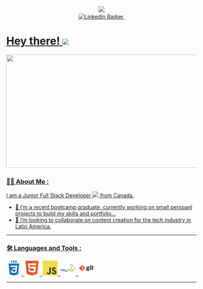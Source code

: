 
<div id="header" align="center">
  <img src="https://media.giphy.com/media/L1R1tvI9svkIWwpVYr/giphy.gif"/>
</div>

<div id="badges" align="center">
  <a href="https://www.linkedin.com/in/monica-rukeba-565369128/">
    <img src="https://img.shields.io/badge/LinkedIn-blue?style=for-the-badge&logo=linkedin&logoColor=white" alt="LinkedIn Badge"/>
    <img src="https://komarev.com/ghpvc/?username=monycode&style=flat-square&color=blue" alt=""/>    
</div>

<h1>
  Hey there!
  <img src="https://media.giphy.com/media/hvRJCLFzcasrR4ia7z/giphy.gif" width="30px"/>
</h1>

<div align="center">
  <img src="https://media.giphy.com/media/dWesBcTLavkZuG35MI/giphy.gif" width="600" height="300"/>
</div>

### :woman_technologist: About Me :

I am a Junior Full Stack Developer <img src="https://media.giphy.com/media/WUlplcMpOCEmTGBtBW/giphy.gif" width="30"> from Canada.
- 🔭 I’m a recent bootcamp graduate, currently working on small persoanl projects to build my skills and portfolio...
- 👯 I’m looking to collaborate on content creation for the tech industry in Latin America.

---

### :hammer_and_wrench: Languages and Tools :
<div>
<img src="https://github.com/devicons/devicon/blob/master/icons/css3/css3-plain-wordmark.svg"  title="CSS3" alt="CSS" width="40" height="40"/>&nbsp;
<img src="https://github.com/devicons/devicon/blob/master/icons/html5/html5-original.svg" title="HTML5" alt="HTML" width="40" height="40"/>&nbsp;
<img src="https://github.com/devicons/devicon/blob/master/icons/javascript/javascript-original.svg" title="JavaScript" alt="JavaScript" width="40" height="40"/>&nbsp;
<img src="https://github.com/devicons/devicon/blob/master/icons/mysql/mysql-original-wordmark.svg" title="MySQL"  alt="MySQL" width="40" height="40"/>&nbsp;
<img src="https://github.com/devicons/devicon/blob/master/icons/git/git-original-wordmark.svg" title="Git" **alt="Git" width="40" height="40"/>
</div>

---

